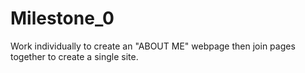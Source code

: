 # Milestone_0
Work individually to create an "ABOUT ME" webpage then join pages together to create a single site.
